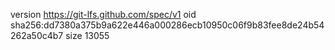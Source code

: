 version https://git-lfs.github.com/spec/v1
oid sha256:dd7380a375b9a622e446a000286ecb10950c06f9b83fee8de24b54262a50c4b7
size 13055
